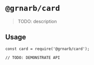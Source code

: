 # `@grnarb/card`

> TODO: description

## Usage

```
const card = require('@grnarb/card');

// TODO: DEMONSTRATE API
```
